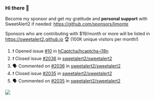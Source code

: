 ### Hi there 👋

Become my sponsor and get my gratitude and **personal support** with SweetAlert2 if needed: https://github.com/sponsors/limonte

Sponsors who are contributing with $19/month or more will be listed in https://sweetalert2.github.io 🏆 (100K unique visitors per month!)

<!--START_SECTION:activity-->
1. ❗️ Opened issue [#10](https://github.com//hCaptcha/hcaptcha-i18n/issues/10) in [hCaptcha/hcaptcha-i18n](https://github.com//hCaptcha/hcaptcha-i18n)
2. ❗️ Closed issue [#2036](https://github.com//sweetalert2/sweetalert2/issues/2036) in [sweetalert2/sweetalert2](https://github.com//sweetalert2/sweetalert2)
3. 🗣 Commented on [#2036](https://github.com//sweetalert2/sweetalert2/issues/2036) in [sweetalert2/sweetalert2](https://github.com//sweetalert2/sweetalert2)
4. ❗️ Closed issue [#2035](https://github.com//sweetalert2/sweetalert2/issues/2035) in [sweetalert2/sweetalert2](https://github.com//sweetalert2/sweetalert2)
5. 🗣 Commented on [#2035](https://github.com//sweetalert2/sweetalert2/issues/2035) in [sweetalert2/sweetalert2](https://github.com//sweetalert2/sweetalert2)
<!--END_SECTION:activity-->

![](https://github-readme-stats.vercel.app/api?username=limonte&theme=vue&show_icons=true)
